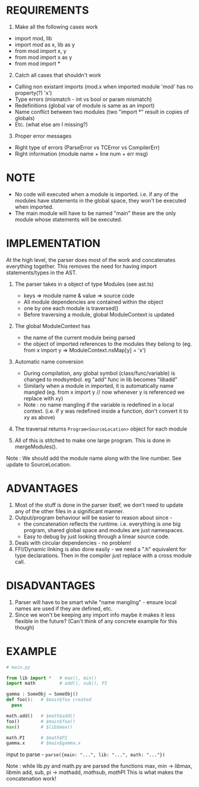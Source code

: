 
REQUIREMENTS
============

1. Make all the following cases work
  - import mod, lib
  - import mod as x, lib as y
  - from mod import x, y
  - from mod import x as y
  - from mod import *

2. Catch all cases that shouldn't work
  - Calling non existant imports
      (mod.x when imported module 'mod' has no property(?) 'x')
  - Type errors (mismatch - int vs bool or param mismatch)
  - Redefinitions 
      (global var of module is same as an import)
  - Name conflict between two modules 
      (two "import *" result in copies of globals)
  - Etc. (what else am I missing?)

3. Proper error messages
  - Right type of errors (ParseError vs TCError vs CompilerErr)
  - Right information (module name + line num + err msg)

NOTE
====
- No code will executed when a module is imported. i.e. if any of the modules
    have statements in the global space, they won't be executed when imported.
- The main module will have to be named "main" these are the only module whose
    statements will be executed.

IMPLEMENTATION
==============

At the high level, the parser does most of the work and concatenates everything together.
This removes the need for having import statements/types in the AST.

1. The parser takes in a object of type Modules (see ast.ts)
    - keys => module name & value => source code
    - All module dependencies are contained within the object
    - one by one each module is traversed()
    - Before traversing a module, global ModuleContext is updated

2. The global ModuleContext has 
    - the name of the current module being parsed
    - the object of imported references to the modules they belong to
        (eg. from x import y => ModuleContext.nsMap[y] = 'x')

3. Automatic name conversion
    - During compilation, any global symbol (class/func/variable) is 
        changed to $mod$symbol. eg "add" func in lib becomes "$lib$add"
    - Similarly when a module in imported, it is automatically name mangled
        (eg. from x import y // now whenever y is referenced we replace with $x$y)
    - Note : no name mangling if the variable is redefined in a local context.
        (i.e. if y was redefined inside a function, don't convert it to $x$y as above)

4. The traversal returns `Program<SourceLocation>` object for each module

5. All of this is stitched to make one large program. This is done in mergeModules().

Note : We should add the module name along with the line number. See update to SourceLocation.


ADVANTAGES
==========

1. Most of the stuff is done in the parser itself, we don't need to update any of
    the other files in a significant manner.
2. Output/program behaviour will be easier to reason about since -
    - the concatenation reflects the runtime. i.e. everything is one big program,
        shared global space and modules are just namespaces.
    - Easy to debug by just looking through a linear source code.
3. Deals with circular dependencies - no problem!
4. FFI/Dynamic linking is also done easily - we need a ".h" equivalent for 
    type declarations. Then in the compiler just replace with a cross module call.


DISADVANTAGES
=============

1. Parser will have to be smart while "name mangling" - ensure local names are used
    if they are defined, etc.
2. Since we won't be keeping any import info maybe it makes it less flexible in the
    future? (Can't think of any concrete example for this though)


EXAMPLE
=======

```py
# main.py

from lib import *   # max(), min()
import math         # add(), sub(), PI

gamma : SomeObj = SomeObj()
def foo():   # $main$foo created
  pass

math.add()   # $math$add()
foo()        # $main$foo()
max()        # $lib$max()

math.PI      # $math$PI
gamma.x      # $main$gamma.x
```

input to parse -
`parse({main: "...", lib: "...", math: "..."})`

Note : while lib.py and math.py are parsed the functions 
  max, min -> $lib$max, $lib$min
  add, sub, pi -> $math$add, $math$sub, $math$PI
This is what makes the concatenation work!
